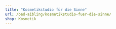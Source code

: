 ```yaml
---
title: "Kosmetikstudio für die Sinne"
url: /bad-aibling/kosmetikstudio-fuer-die-sinne/
shop: Kosmetik
---
```

